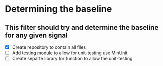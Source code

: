 Determining the baseline
========================

This filter should try and determine the baseline for any given signal
----------------------------------------------------------------------

- [x] Create repository to contain all files
- [ ] Add testing module to allow for unit-testing use MinUnit
- [ ] Create separte library for function to allow the unit-testing
